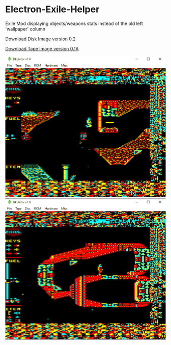 # Electron-Exile-Helper

Exile Mod displaying objects/weapons stats instead of the old left 'wallpaper' column

[Download Disk Image version 0.2](https://github.com/Snuggsy187/Electron-Exile-Helper/raw/main/Releases/Exile-E-Helper-v02.ssd)

[Download Tape Image version 0.1A](https://github.com/Snuggsy187/Electron-Exile-Helper/raw/main/Releases/Exile-E-Helper-v01A.uef)

![Electron Exile Helper 1](https://github.com/Snuggsy187/Electron-Exile-Helper/blob/main/png/Exile1.gif)
![Electron Exile Helper 2](https://github.com/Snuggsy187/Electron-Exile-Helper/blob/main/png/Exile2.gif)
